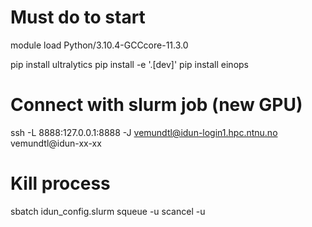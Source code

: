 # Must do to start 
module load Python/3.10.4-GCCcore-11.3.0

pip install ultralytics 
pip install -e '.[dev]'
pip install einops

# Connect with slurm job (new GPU)
ssh -L 8888:127.0.0.1:8888 -J vemundtl@idun-login1.hpc.ntnu.no vemundtl@idun-xx-xx

# Kill process
sbatch idun_config.slurm
squeue -u <username>
scancel -u <username>